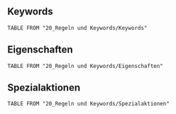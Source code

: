 ## Keywords

```dataview
TABLE FROM "20_Regeln und Keywords/Keywords"
```

## Eigenschaften

```dataview
TABLE FROM "20_Regeln und Keywords/Eigenschaften"
```

## Spezialaktionen

```dataview
TABLE FROM "20_Regeln und Keywords/Spezialaktionen"
```